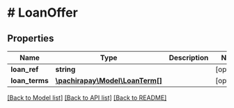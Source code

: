# # LoanOffer

## Properties

Name | Type | Description | Notes
------------ | ------------- | ------------- | -------------
**loan_ref** | **string** |  | [optional] 
**loan_terms** | [**\pachirapay\Model\LoanTerm[]**](LoanTerm.md) |  | [optional] 

[[Back to Model list]](../../README.md#documentation-for-models) [[Back to API list]](../../README.md#documentation-for-api-endpoints) [[Back to README]](../../README.md)


